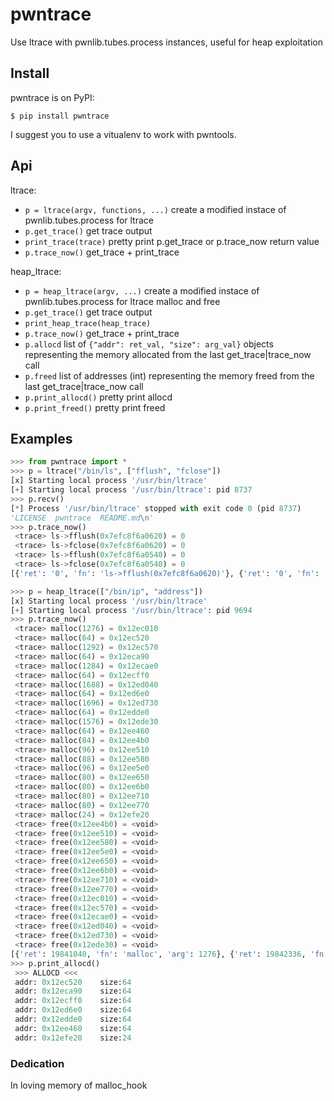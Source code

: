 # pwntrace
Use ltrace with pwnlib.tubes.process instances, useful for heap exploitation

## Install

pwntrace is on PyPI:

```
$ pip install pwntrace
```

I suggest you to use a vitualenv to work with pwntools.

## Api

ltrace:
+ `p = ltrace(argv, functions, ...)` create a modified instace of pwnlib.tubes.process for ltrace
+ `p.get_trace()` get trace output
+ `print_trace(trace)` pretty print p.get_trace or p.trace_now return value
+ `p.trace_now()` get_trace + print_trace

heap_ltrace:
+ `p = heap_ltrace(argv, ...)` create a modified instace of pwnlib.tubes.process for ltrace malloc and free
+ `p.get_trace()` get trace output
+ `print_heap_trace(heap_trace)`
+ `p.trace_now()`  get_trace + print_trace
+ `p.allocd` list of `{"addr": ret_val, "size": arg_val}` objects representing the memory allocated from the last get_trace|trace_now call
+ `p.freed` list of addresses (int) representing the memory freed from the last get_trace|trace_now call
+ `p.print_allocd()` pretty print allocd
+ `p.print_freed()` pretty print freed

## Examples

```python
>>> from pwntrace import *
>>> p = ltrace("/bin/ls", ["fflush", "fclose"])
[x] Starting local process '/usr/bin/ltrace'
[+] Starting local process '/usr/bin/ltrace': pid 8737
>>> p.recv()
[*] Process '/usr/bin/ltrace' stopped with exit code 0 (pid 8737)
'LICENSE  pwntrace  README.md\n'
>>> p.trace_now()
 <trace> ls->fflush(0x7efc8f6a0620) = 0
 <trace> ls->fclose(0x7efc8f6a0620) = 0
 <trace> ls->fflush(0x7efc8f6a0540) = 0
 <trace> ls->fclose(0x7efc8f6a0540) = 0
[{'ret': '0', 'fn': 'ls->fflush(0x7efc8f6a0620)'}, {'ret': '0', 'fn': 'ls->fclose(0x7efc8f6a0620)'}, {'ret': '0', 'fn': 'ls->fflush(0x7efc8f6a0540)'}, {'ret': '0', 'fn': 'ls->fclose(0x7efc8f6a0540)'}]
```

```python
>>> p = heap_ltrace(["/bin/ip", "address"])
[x] Starting local process '/usr/bin/ltrace'
[+] Starting local process '/usr/bin/ltrace': pid 9694
>>> p.trace_now()
 <trace> malloc(1276) = 0x12ec010
 <trace> malloc(64) = 0x12ec520
 <trace> malloc(1292) = 0x12ec570
 <trace> malloc(64) = 0x12eca90
 <trace> malloc(1284) = 0x12ecae0
 <trace> malloc(64) = 0x12ecff0
 <trace> malloc(1688) = 0x12ed040
 <trace> malloc(64) = 0x12ed6e0
 <trace> malloc(1696) = 0x12ed730
 <trace> malloc(64) = 0x12edde0
 <trace> malloc(1576) = 0x12ede30
 <trace> malloc(64) = 0x12ee460
 <trace> malloc(84) = 0x12ee4b0
 <trace> malloc(96) = 0x12ee510
 <trace> malloc(88) = 0x12ee580
 <trace> malloc(96) = 0x12ee5e0
 <trace> malloc(80) = 0x12ee650
 <trace> malloc(80) = 0x12ee6b0
 <trace> malloc(80) = 0x12ee710
 <trace> malloc(80) = 0x12ee770
 <trace> malloc(24) = 0x12efe20
 <trace> free(0x12ee4b0) = <void>
 <trace> free(0x12ee510) = <void>
 <trace> free(0x12ee580) = <void>
 <trace> free(0x12ee5e0) = <void>
 <trace> free(0x12ee650) = <void>
 <trace> free(0x12ee6b0) = <void>
 <trace> free(0x12ee710) = <void>
 <trace> free(0x12ee770) = <void>
 <trace> free(0x12ec010) = <void>
 <trace> free(0x12ec570) = <void>
 <trace> free(0x12ecae0) = <void>
 <trace> free(0x12ed040) = <void>
 <trace> free(0x12ed730) = <void>
 <trace> free(0x12ede30) = <void>
[{'ret': 19841040, 'fn': 'malloc', 'arg': 1276}, {'ret': 19842336, 'fn': 'malloc', 'arg': 64}, {'ret': 19842416, 'fn': 'malloc', 'arg': 1292}, {'ret': 19843728, 'fn': 'malloc', 'arg': 64}, {'ret': 19843808, 'fn': 'malloc', 'arg': 1284}, {'ret': 19845104, 'fn': 'malloc', 'arg': 64}, {'ret': 19845184, 'fn': 'malloc', 'arg': 1688}, {'ret': 19846880, 'fn': 'malloc', 'arg': 64}, {'ret': 19846960, 'fn': 'malloc', 'arg': 1696}, {'ret': 19848672, 'fn': 'malloc', 'arg': 64}, {'ret': 19848752, 'fn': 'malloc', 'arg': 1576}, {'ret': 19850336, 'fn': 'malloc', 'arg': 64}, {'ret': 19850416, 'fn': 'malloc', 'arg': 84}, {'ret': 19850512, 'fn': 'malloc', 'arg': 96}, {'ret': 19850624, 'fn': 'malloc', 'arg': 88}, {'ret': 19850720, 'fn': 'malloc', 'arg': 96}, {'ret': 19850832, 'fn': 'malloc', 'arg': 80}, {'ret': 19850928, 'fn': 'malloc', 'arg': 80}, {'ret': 19851024, 'fn': 'malloc', 'arg': 80}, {'ret': 19851120, 'fn': 'malloc', 'arg': 80}, {'ret': 19856928, 'fn': 'malloc', 'arg': 24}, {'ret': None, 'fn': 'free', 'arg': 19850416}, {'ret': None, 'fn': 'free', 'arg': 19850512}, {'ret': None, 'fn': 'free', 'arg': 19850624}, {'ret': None, 'fn': 'free', 'arg': 19850720}, {'ret': None, 'fn': 'free', 'arg': 19850832}, {'ret': None, 'fn': 'free', 'arg': 19850928}, {'ret': None, 'fn': 'free', 'arg': 19851024}, {'ret': None, 'fn': 'free', 'arg': 19851120}, {'ret': None, 'fn': 'free', 'arg': 19841040}, {'ret': None, 'fn': 'free', 'arg': 19842416}, {'ret': None, 'fn': 'free', 'arg': 19843808}, {'ret': None, 'fn': 'free', 'arg': 19845184}, {'ret': None, 'fn': 'free', 'arg': 19846960}, {'ret': None, 'fn': 'free', 'arg': 19848752}]
>>> p.print_allocd()
 >>> ALLOCD <<<
 addr: 0x12ec520	size:64
 addr: 0x12eca90	size:64
 addr: 0x12ecff0	size:64
 addr: 0x12ed6e0	size:64
 addr: 0x12edde0	size:64
 addr: 0x12ee460	size:64
 addr: 0x12efe20	size:24

```

### Dedication

In loving memory of malloc_hook
